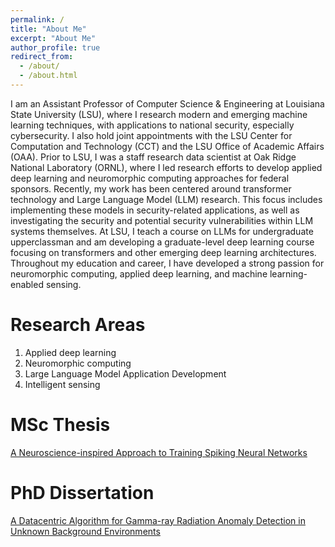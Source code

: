 ```yaml
---
permalink: /
title: "About Me"
excerpt: "About Me"
author_profile: true
redirect_from: 
  - /about/
  - /about.html
---
```


I am an Assistant Professor of Computer Science & Engineering at Louisiana State University (LSU), where I research modern and emerging machine learning techniques, with applications to national security, especially cybersecurity. I also hold joint appointments with the LSU Center for Computation and Technology (CCT) and the LSU Office of Academic Affairs (OAA). Prior to LSU, I was a staff research data scientist at Oak Ridge National Laboratory (ORNL), where I led research efforts to develop applied deep learning and neuromorphic computing approaches for federal sponsors. Recently, my work has been centered around transformer technology and Large Language Model (LLM) research. This focus includes implementing these models in security-related applications, as well as investigating the security and potential security vulnerabilities within LLM 
systems themselves. At LSU, I teach a course on LLMs for undergraduate upperclassman and am developing a graduate-level deep learning course focusing on transformers and other emerging deep learning architectures. Throughout my education and career, I have developed a strong passion for neuromorphic computing, applied deep learning, and machine learning-enabled sensing.

Research Areas
======
1. Applied deep learning
2. Neuromorphic computing
3. Large Language Model Application Development
4. Intelligent sensing

MSc Thesis
======
[A Neuroscience-inspired Approach to Training Spiking Neural Networks](https://trace.tennessee.edu/cgi/viewcontent.cgi?article=7158&context=utk_gradthes)

PhD Dissertation
======
[A Datacentric Algorithm for Gamma-ray Radiation Anomaly Detection in Unknown Background Environments](https://trace.tennessee.edu/utk_graddiss/6943/)

